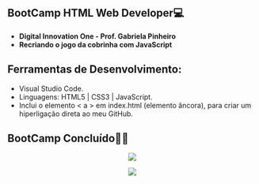 ## BootCamp HTML Web Developer💻

- **Digital Innovation One  - Prof. Gabriela Pinheiro**
- **Recriando o jogo da cobrinha com JavaScript**

## Ferramentas de Desenvolvimento:

- Visual Studio Code.
- Linguagens: HTML5 | CSS3 | JavaScript.
- Inclui o elemento < a > em index.html (elemento âncora), para criar um hiperligação direta ao meu GitHub. 

## BootCamp Concluído👨‍💻


<p align="center">
    <img windth="470" src="https://github.com/Rubensrma/SnakeGame/blob/master/img/HTMLWEBDEVELOPER.jpg">
</p>


<p align="center">
    <img windth="470" src="https://github.com/Rubensrma/SnakeGame/blob/master/img/SNAKEGAME">
</p>

